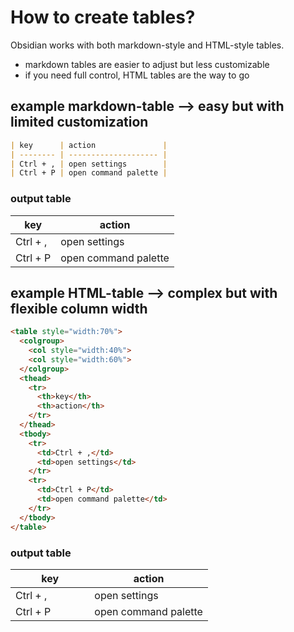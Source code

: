 # How to create tables?
Obsidian works with both markdown-style and HTML-style tables. 
- markdown tables are easier to adjust but less customizable
- if you need full control, HTML tables are the way to go

## example markdown-table --> easy but with limited customization


```markdown
| key      | action               |
| -------- | -------------------- |
| Ctrl + , | open settings        |
| Ctrl + P | open command palette |
```
### output table

| key      | action               |
| -------- | -------------------- |
| Ctrl + , | open settings        |
| Ctrl + P | open command palette |



## example HTML-table --> complex but with flexible column width

```html
<table style="width:70%">
  <colgroup>
    <col style="width:40%">
    <col style="width:60%">
  </colgroup>
  <thead>
    <tr>
      <th>key</th>
      <th>action</th>
    </tr>
  </thead>
  <tbody>
    <tr>
      <td>Ctrl + ,</td>
      <td>open settings</td>
    </tr>
    <tr>
      <td>Ctrl + P</td>
      <td>open command palette</td>
    </tr>
  </tbody>
</table>
```

### output table

<table style="width:70%">
  <colgroup>
    <col style="width:40%">
    <col style="width:60%">
  </colgroup>
  <thead>
    <tr>
      <th>key</th>
      <th>action</th>
    </tr>
  </thead>
  <tbody>
    <tr>
      <td>Ctrl + ,</td>
      <td>open settings</td>
    </tr>
    <tr>
      <td>Ctrl + P</td>
      <td>open command palette</td>
    </tr>
  </tbody>
</table>